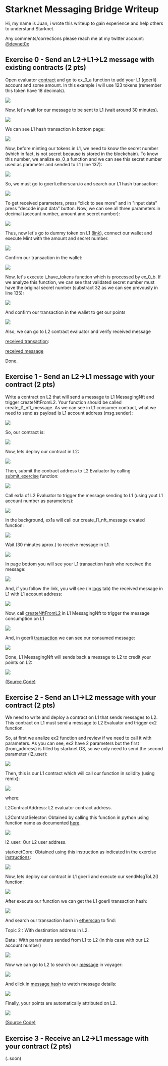 # Starknet Messaging Bridge Writeup #

Hi, my name is Juan, i wrote this writeup to gain experience and help others to understand Starknet. 

Any comments/corrections please reach me at my twitter account: [@devnet0x](https://twitter.com/devnet0x/)

## Exercise 0 - Send an L2→L1→L2 message with existing contracts (2 pts) ##

Open evaluator [contract](https://goerli.voyager.online/contract/0x595bfeb84a5f95de3471fc66929710e92c12cce2b652cd91a6fef4c5c09cd99#writeContract) and go to ex_0_a function to add your L1 (goerli) account and some amount. In this example i will use 123 tokens (remember this token have 18 decimals).

![](./img/01.png)

Now, let's wait for our message to be sent to L1 (wait around 30 minutes).

![](./img/02.png)

We can see L1 hash transaction in bottom page:

![](./img/03.png)

Now, before minting our tokens in L1, we need to know the secret number (which in fact, is not secret because is stored in the blockchain). To know this number, we analize ex_0_a function and we can see this secret number used as parameter and sended to L1 (line 137):

![](./img/04.png)

So, we must go to goerli.etherscan.io and search our L1 hash transaction:

![](./img/05.png)

To get received parameters, press “click to see more” and in "input data" press "decode input data" button. Now, we can see all three parameters in decimal (account number, amount and secret number):

![](./img/06.png)

Thus, now let's go to dummy token on L1 ([link](https://goerli.etherscan.io/address/0x0232CB90523F181Ab4990Eb078Cf890F065eC395#writeContract)), connect our wallet and execute Mint with the amount and secret number.

![](./img/07.png)

Confirm our transaction in the wallet:

![](./img/08.png)

Now, let's execute i_have_tokens function which is processed by ex_0_b. If we analyze this function, we can see that validated secret number must have the original secret number (substract 32 as we can see prevously in line 135):

![](./img/09.png)


And confirm our transaction in the wallet to get our points

![](./img/10.png)

Also, we can go to L2 contract evaluator and verify received message

[received transaction](https://goerli.voyager.online/contract/0x0595bfeb84a5f95de3471fc66929710e92c12cce2b652cd91a6fef4c5c09cd99#transactions):

[received message](https://goerli.voyager.online/tx/0x13bbc32d32bcfb6c6da5f1c3991e53b9c3e66538805cfdccb05f9f1ad4507e8#messages)

Done.

## Exercise 1 - Send an L2→L1 message with your contract (2 pts) ##

Write a contract on L2 that will send a message to L1 MessagingNft and trigger createNftFromL2. Your function should be called create_l1_nft_message. As we can see in L1 consumer contract, what we need to send as payload is L1 account address (msg.sender):

![](./img/101.png)

So, our contract is:
          
![](./img/102.png)

Now, lets deploy our contract in L2:

![](./img/103.png)

Then, submit the contract address to L2 Evaluator by calling [submit_exercise](https://goerli.voyager.online/contract/0x595bfeb84a5f95de3471fc66929710e92c12cce2b652cd91a6fef4c5c09cd99#writeContract) function:

![](./img/104.png)      

Call ex1a of L2 Evaluator to trigger the message sending to L1 (using yout L1 account number as parameters):

![](./img/105.png)

In the background, ex1a will call our create_l1_nft_message created function:

![](./img/1051.png)

Wait (30 minutes aprox.) to receive message in L1.

![](./img/106.png)

In page bottom you will see your L1 transaction hash who received the message:

![](./img/1061.png)

And, if you follow the link, you will see (in [logs](https://goerli.etherscan.io/tx/0xc3ebd92183cfb838cce9d93828add75fd36c25d09090b1081a3aa973cc65bd0b#eventlog) tab) the received message in L1 with L1 account address:

![](./img/1062.png)

Now, call [createNftFromL2](https://goerli.etherscan.io/address/0x6DD77805FD35c91EF6b2624Ba538Ed920b8d0b4E#writeContract) in L1 MessagingNft to trigger the message consumption on L1 
          
![](./img/107.png)

And, in goerli [transaction](https://goerli.etherscan.io/tx/0x3e55f74faf45f169bc7d597ad48b7983de083f4c66f6eac709fac8ce4b6b084e#eventlog) we can see our consumed message:

![](./img/1071.png)

Done, L1 MessagingNft will sends back a message to L2 to credit your points on L2: 

![](./img/108.png)

[(Source Code)](./src/l1l2.cairo)

## Exercise 2 - Send an L1→L2 message with your contract (2 pts) ##

We need to write and deploy a contract on L1 that sends messages to L2. This contract on L1 must send a message to L2 Evaluator and trigger ex2 function. 

So, at first we analize ex2 function and review if we need to call it with parameters. As you can see, ex2 have 2 parameters but the first (from_address) is filled by starknet OS, so we only need to send the second parameter (l2_user):

![](./img/200.png)

Then, this is our L1 contract which will call our function in solidity (using remix):

![](./img/203.png)

where:

L2ContractAddress: L2 evaluator contract address.

L2ContractSelector: Obtained by calling this function in python using function name as documented [here](https://starknet.io/docs/hello_starknet/l1l2.html#receiving-a-message-from-l1).

![](./img/202.png)

l2_user: Our L2 user address.

starknetCore: Obtained using this instruction as indicated in the exercise [instructions](https://github.com/starknet-edu/starknet-messaging-bridge#exercise-2---send-an-l1l2-message-with-your-contract-2-pts):

![](./img/201.png)

Now, lets deploy our contract in L1 goerli and execute our sendMsgToL2() function:

![](./img/204.png)

After execute our function we can get the L1 goerli transaction hash:

![](./img/205.png)

And search our transaction hash in [etherscan](https://goerli.etherscan.io/tx/0xd4f8e40c96a9cc35adbddc2ec690b54a7605705b016ae5bd6609bec3bb6dfa5d#eventlog) to find:

Topic 2 : With destination address in L2.

Data    : With parameters sended from L1 to L2 (in this case with our L2 account number)

![](./img/206.png)

Now we can go to L2 to search our [message](https://goerli.voyager.online/contract/0x0595bfeb84a5f95de3471fc66929710e92c12cce2b652cd91a6fef4c5c09cd99#messages) in voyager:

![](./img/207.png)

And click in [message hash](https://goerli.voyager.online/message/0xb1556cc8c7e4cb3ee8f3362f0fe2f71a7edbcbdf0bb319933c51e154428865c4) to watch message details:

![](./img/208.png)

Finally, your points are automatically attributed on L2.

![](./img/209.png)


[(Source Code)](./src/l1.sol)


## Exercise 3 - Receive an L2→L1 message with your contract (2 pts) ##

(..soon)
